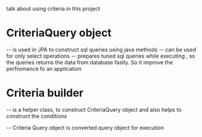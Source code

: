 talk about using criteria in this project

# CriteriaQuery object
-- is used in JPA to construct sql queries using java methods
-- can be used for only select operations
-- prepares tuned sql queries while executing , so the queries returns the data from database fastly. So it improve the perfromance fo an application

# Criteria builder 
-- is a helper class, to construct CriteriaQuery object and also helps to construct the conditions


-- Criteria Query object is converted query object for execution